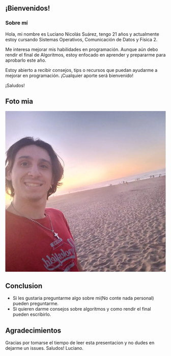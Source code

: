 ## ¡Bienvenidos!
### Sobre mí
Hola, mi nombre es Luciano Nicolás Suárez, tengo 21 años y actualmente estoy cursando Sistemas Operativos, Comunicación de Datos y Física 2.

Me interesa mejorar mis habilidades en programación. Aunque aún debo rendir el final de Algoritmos, estoy enfocado en aprender y prepararme para aprobarlo este año.

Estoy abierto a recibir consejos, tips o recursos que puedan ayudarme a mejorar en programación. ¡Cualquier aporte será bienvenido!

¡Saludos!
## Foto mia
![foto de un pibe](foto.jpg)
## Conclusion
- Si les gustaria preguntarme algo sobre mi(No conte nada personal) pueden preguntarme.
- Si quieren darme consejos sobre algoritmos y como rendir el final pueden escribirlo.
  
## Agradecimientos
Gracias por tomarse el tiempo de leer esta presentacion y no dudes en dejarme un issues.
Saludos! Luciano.
